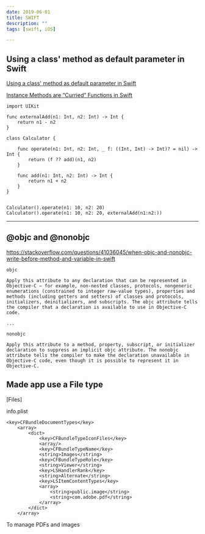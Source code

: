 ```yaml
---
date: 2019-06-01
title: SWIFT
description: ""
tags: [swift, iOS]

---
```


## Using a class' method as default parameter in Swift

[Using a class' method as default parameter in Swift](https://stackoverflow.com/questions/56145155/using-a-class-method-as-default-parameter-in-swift/56145347#56145347)

[Instance Methods are “Curried” Functions in Swift](https://oleb.net/blog/2014/07/swift-instance-methods-curried-functions/)

```
import UIKit

func externalAdd(n1: Int, n2: Int) -> Int {
    return n1 - n2
}

class Calculator {
    
    func operate(n1: Int, n2: Int, _ f: ((Int, Int) -> Int)? = nil) -> Int {
        return (f ?? add)(n1, n2)
    }
    
    func add(n1: Int, n2: Int) -> Int {
        return n1 + n2
    }
}


Calculator().operate(n1: 10, n2: 20)
Calculator().operate(n1: 10, n2: 20, externalAdd(n1:n2:))
```

--- 

## @objc and @nonobjc

https://stackoverflow.com/questions/41036045/when-objc-and-nonobjc-write-before-method-and-variable-in-swift

```
objc

Apply this attribute to any declaration that can be represented in Objective-C — for example, non-nested classes, protocols, nongeneric enumerations (constrained to integer raw-value types), properties and methods (including getters and setters) of classes and protocols, initializers, deinitializers, and subscripts. The objc attribute tells the compiler that a declaration is available to use in Objective-C code.

...

nonobjc

Apply this attribute to a method, property, subscript, or initializer declaration to suppress an implicit objc attribute. The nonobjc attribute tells the compiler to make the declaration unavailable in Objective-C code, even though it is possible to represent it in Objective-C.
```


## Made app use a File type

[Files]

info.plist
```
<key>CFBundleDocumentTypes</key>
	<array>
		<dict>
			<key>CFBundleTypeIconFiles</key>
			<array/>
			<key>CFBundleTypeName</key>
			<string>Images</string>
			<key>CFBundleTypeRole</key>
			<string>Viewer</string>
			<key>LSHandlerRank</key>
			<string>Alternate</string>
			<key>LSItemContentTypes</key>
			<array>
				<string>public.image</string>
                <string>com.adobe.pdf</string>
			</array>
		</dict>
	</array>
```
To manage PDFs and images